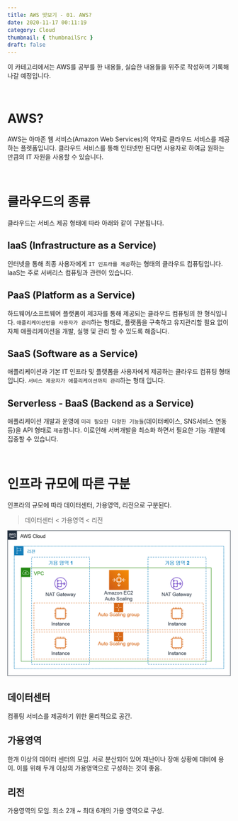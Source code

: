 ```yaml
---
title: AWS 맛보기 - 01. AWS?
date: 2020-11-17 00:11:19
category: Cloud
thumbnail: { thumbnailSrc }
draft: false
---
```


이 카테고리에서는 AWS를 공부를 한 내용들, 실습한 내용들을 위주로 작성하며 기록해 나갈 예정입니다.

<br />

# AWS?

AWS는 아마존 웹 서비스(Amazon Web Services)의 약자로 클라우드 서비스를 제공하는 플렛폼입니다. 클라우드 서비스를 통해 인터넷만 된다면 사용자로 하여금 원하는 만큼의 IT 자원을 사용할 수 있습니다.

<br />

# 클라우드의 종류

클라우드는 서비스 제공 형태에 따라 아래와 같이 구분됩니다.

## IaaS (Infrastructure as a Service)

인터넷을 통해 최종 사용자에게 `IT 인프라를 제공`하는 형태의 클라우드 컴퓨팅입니다. IaaS는 주로 서버리스 컴퓨팅과 관련이 있습니다.

## PaaS (Platform as a Service)

하드웨어/소프트웨어 플랫폼이 제3자를 통해 제공되는 클라우드 컴퓨팅의 한 형식입니다. `애플리케이션만을 사용자가 관리`하는 형태로, 플랫폼을 구축하고 유지관리할 필요 없이 자체 애플리케이션을 개발, 실행 및 관리 할 수 있도록 해줍니다.

## SaaS (Software as a Service)

애플리케이션과 기본 IT 인프라 및 플랫폼을 사용자에게 제공하는 클라우드 컴퓨팅 형태입니다. `서비스 제공자가 애플리케이션까지 관리`하는 형태 입니다.

## Serverless - BaaS (Backend as a Service)

애플리케이션 개발과 운영에 `미리 필요한 다양한 기능들`(데이터베이스, SNS서비스 연동 등)을 API 형태로 `제공`합니다. 이로인해 서버개발을 최소화 하면서 필요한 기능 개발에 집중할 수 있습니다.

<br />

# 인프라 규모에 따른 구분

인프라의 규모에 따라 데이터센터, 가용영역, 리전으로 구분된다.

> 데이터센터 < 가용영역 < 리전

![](./images/image01.png)

## 데이터센터

컴퓨팅 서비스를 제공하기 위한 물리적으로 공간.

## 가용영역

한개 이상의 데이터 센터의 모임. 서로 분산되어 있어 재난이나 장애 상황에 대비에 용이. 이를 위해 두개 이상의 가용영역으로 구성하는 것이 좋음.

## 리전

가용영역의 모임. 최소 2개 ~ 최대 6개의 가용 영역으로 구성.

<br />
